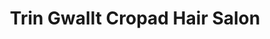 ---
title: "Trin Gwallt Cropad Hair Salon"
url: /cardigan-aberteifi/trin-gwallt-cropad-hair-salon/
shop: hairdresser
---
